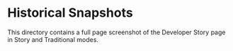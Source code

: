 # Historical Snapshots

This directory contains a full page screenshot of the Developer Story page in Story and Traditional modes.
